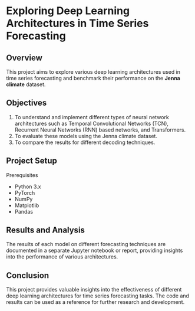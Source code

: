 # Exploring Deep Learning Architectures in Time Series Forecasting

## Overview

This project aims to explore various deep learning architectures used in time series forecasting and benchmark their performance on the **Jenna climate** dataset.

## Objectives
1. To understand and implement different types of neural network architectures such as Temporal Convolutional Networks (TCN), Recurrent Neural Networks (RNN) based networks, and Transformers.
2. To evaluate these models using the Jenna climate dataset.
3. To compare the results for different decoding techniques.

## Project Setup
Prerequisites
- Python 3.x
- PyTorch
- NumPy
- Matplotlib
- Pandas

## Results and Analysis
The results of each model on different forecasting techniques are documented in a separate Jupyter notebook or report, providing insights into the performance of various architectures.

## Conclusion
This project provides valuable insights into the effectiveness of different deep learning architectures for time series forecasting tasks. The code and results can be used as a reference for further research and development.

